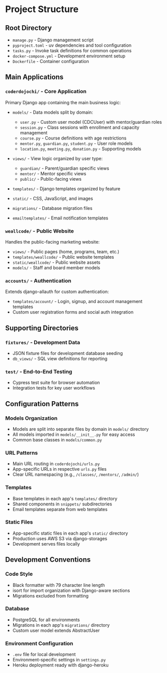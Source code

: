 # Project Structure

## Root Directory

- `manage.py` - Django management script
- `pyproject.toml` - uv dependencies and tool configuration
- `tasks.py` - Invoke task definitions for common operations
- `docker-compose.yml` - Development environment setup
- `Dockerfile` - Container configuration

## Main Applications

### `coderdojochi/` - Core Application

Primary Django app containing the main business logic:

- `models/` - Data models split by domain:

  - `user.py` - Custom user model (CDCUser) with mentor/guardian roles
  - `session.py` - Class sessions with enrollment and capacity management
  - `course.py` - Course definitions with age restrictions
  - `mentor.py`, `guardian.py`, `student.py` - User role models
  - `location.py`, `meeting.py`, `donation.py` - Supporting models

- `views/` - View logic organized by user type:

  - `guardian/` - Parent/guardian specific views
  - `mentor/` - Mentor specific views
  - `public/` - Public-facing views

- `templates/` - Django templates organized by feature
- `static/` - CSS, JavaScript, and images
- `migrations/` - Database migration files
- `emailtemplates/` - Email notification templates

### `weallcode/` - Public Website

Handles the public-facing marketing website:

- `views/` - Public pages (home, programs, team, etc.)
- `templates/weallcode/` - Public website templates
- `static/weallcode/` - Public website assets
- `models/` - Staff and board member models

### `accounts/` - Authentication

Extends django-allauth for custom authentication:

- `templates/account/` - Login, signup, and account management templates
- Custom user registration forms and social auth integration

## Supporting Directories

### `fixtures/` - Development Data

- JSON fixture files for development database seeding
- `db_views/` - SQL view definitions for reporting

### `test/` - End-to-End Testing

- Cypress test suite for browser automation
- Integration tests for key user workflows

## Configuration Patterns

### Models Organization

- Models are split into separate files by domain in `models/` directory
- All models imported in `models/__init__.py` for easy access
- Common base classes in `models/common.py`

### URL Patterns

- Main URL routing in `coderdojochi/urls.py`
- App-specific URLs in respective `urls.py` files
- Clear URL namespacing (e.g., `/classes/`, `/mentors/`, `/admin/`)

### Templates

- Base templates in each app's `templates/` directory
- Shared components in `snippets/` subdirectories
- Email templates separate from web templates

### Static Files

- App-specific static files in each app's `static/` directory
- Production uses AWS S3 via django-storages
- Development serves files locally

## Development Conventions

### Code Style

- Black formatter with 79 character line length
- isort for import organization with Django-aware sections
- Migrations excluded from formatting

### Database

- PostgreSQL for all environments
- Migrations in each app's `migrations/` directory
- Custom user model extends AbstractUser

### Environment Configuration

- `.env` file for local development
- Environment-specific settings in `settings.py`
- Heroku deployment ready with django-heroku

